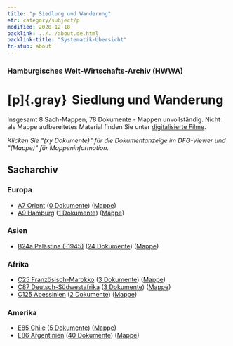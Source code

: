 ```yaml
---
title: "p Siedlung und Wanderung"
etr: category/subject/p
modified: 2020-12-18
backlink: ../../about.de.html
backlink-title: "Systematik-Übersicht"
fn-stub: about
---
```


### Hamburgisches Welt-Wirtschafts-Archiv (HWWA)
# [p]{.gray}&#8201; Siedlung und Wanderung&#160; 




Insgesamt 8 Sach-Mappen, 78 Dokumente - Mappen unvollständig.
Nicht als Mappe aufbereitetes Material finden Sie unter [digitalisierte Filme](/film/h1_sh).

_Klicken Sie "(xy Dokumente)" für die Dokumentanzeige im DFG-Viewer und "(Mappe)" für Mappeninformation._

## Sacharchiv




### Europa

- [A7 Orient](../../../geo/about.de.html#A7) (<a href="https://dfg-viewer.de/show/?tx_dlf[id]=https://pm20.zbw.eu/mets/sh/1409xx/140902/1459xx/145913/public.mets.de.xml" target="_blank">0 Dokumente</a>) ([Mappe](http://purl.org/pressemappe20/folder/sh/140902,145913))
- [A9 Hamburg](../../../geo/about.de.html#A9) (<a href="https://dfg-viewer.de/show/?tx_dlf[id]=https://pm20.zbw.eu/mets/sh/1409xx/140905/1459xx/145913/public.mets.de.xml" target="_blank">1 Dokumente</a>) ([Mappe](http://purl.org/pressemappe20/folder/sh/140905,145913))

### Asien

- [B24a Palästina (-1945)](../../../geo/about.de.html#B24a) (<a href="https://dfg-viewer.de/show/?tx_dlf[id]=https://pm20.zbw.eu/mets/sh/1411xx/141115/1459xx/145913/public.mets.de.xml" target="_blank">24 Dokumente</a>) ([Mappe](http://purl.org/pressemappe20/folder/sh/141115,145913))

### Afrika

- [C25 Französisch-Marokko](../../../geo/about.de.html#C25) (<a href="https://dfg-viewer.de/show/?tx_dlf[id]=https://pm20.zbw.eu/mets/sh/1413xx/141358/1459xx/145913/public.mets.de.xml" target="_blank">3 Dokumente</a>) ([Mappe](http://purl.org/pressemappe20/folder/sh/141358,145913))
- [C87 Deutsch-Südwestafrika](../../../geo/about.de.html#C87) (<a href="https://dfg-viewer.de/show/?tx_dlf[id]=https://pm20.zbw.eu/mets/sh/1414xx/141450/1459xx/145913/public.mets.de.xml" target="_blank">3 Dokumente</a>) ([Mappe](http://purl.org/pressemappe20/folder/sh/141450,145913))
- [C125 Abessinien](../../../geo/about.de.html#C125) (<a href="https://dfg-viewer.de/show/?tx_dlf[id]=https://pm20.zbw.eu/mets/sh/1414xx/141482/1459xx/145913/public.mets.de.xml" target="_blank">2 Dokumente</a>) ([Mappe](http://purl.org/pressemappe20/folder/sh/141482,145913))

### Amerika

- [E85 Chile](../../../geo/about.de.html#E85) (<a href="https://dfg-viewer.de/show/?tx_dlf[id]=https://pm20.zbw.eu/mets/sh/1416xx/141691/1459xx/145913/public.mets.de.xml" target="_blank">5 Dokumente</a>) ([Mappe](http://purl.org/pressemappe20/folder/sh/141691,145913))
- [E86 Argentinien](../../../geo/about.de.html#E86) (<a href="https://dfg-viewer.de/show/?tx_dlf[id]=https://pm20.zbw.eu/mets/sh/1416xx/141692/1459xx/145913/public.mets.de.xml" target="_blank">40 Dokumente</a>) ([Mappe](http://purl.org/pressemappe20/folder/sh/141692,145913))


